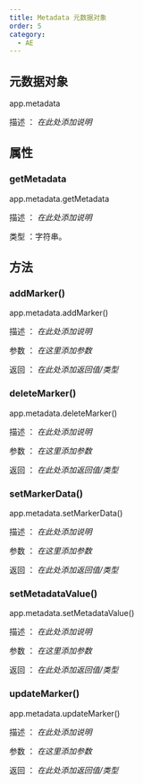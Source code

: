 ```yaml
---
title: Metadata 元数据对象
order: 5
category:
  - AE
---
```


## 元数据对象

app.metadata

描述 ： _在此处添加说明_

## 属性

### getMetadata

app.metadata.getMetadata

描述 ： _在此处添加说明_

类型 ：字符串。

## 方法

### addMarker()

app.metadata.addMarker()

描述 ： _在此处添加说明_

参数 ： _在这里添加参数_

返回 ： _在此处添加返回值/类型_

### deleteMarker()

app.metadata.deleteMarker()

描述 ： _在此处添加说明_

参数 ： _在这里添加参数_

返回 ： _在此处添加返回值/类型_

### setMarkerData()

app.metadata.setMarkerData()

描述 ： _在此处添加说明_

参数 ： _在这里添加参数_

返回 ： _在此处添加返回值/类型_

### setMetadataValue()

app.metadata.setMetadataValue()

描述 ： _在此处添加说明_

参数 ： _在这里添加参数_

返回 ： _在此处添加返回值/类型_

### updateMarker()

app.metadata.updateMarker()

描述 ： _在此处添加说明_

参数 ： _在这里添加参数_

返回 ： _在此处添加返回值/类型_
